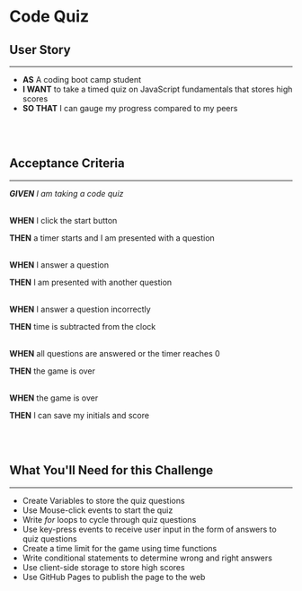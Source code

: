 # **Code Quiz**

## User Story
---
* **AS** A coding boot camp student
* **I WANT** to take a timed quiz on JavaScript fundamentals that stores high scores
* **SO THAT** I can gauge my progress compared to my peers

<br>
<br>

## Acceptance Criteria
---

_**GIVEN** I am taking a code quiz_
<br>
<br>

**WHEN** I click the start button
<br>

**THEN** a timer starts and I am presented with a question
<br>
<br>

**WHEN** I answer a question
<br>

**THEN** I am presented with another question
<br>
<br>

**WHEN** I answer a question incorrectly
<br>

**THEN** time is subtracted from the clock
<br>
<br>

**WHEN** all questions are answered or the timer reaches 0
<br>

**THEN** the game is over
<br>
<br>

**WHEN** the game is over
<br>

**THEN** I can save my initials and score

<br>
<br>

## What You'll Need for this Challenge
---
* Create Variables to store the quiz questions
* Use  Mouse-click events to start the quiz
* Write _for_ loops to cycle through quiz questions
* Use key-press events to receive user input in the form of answers to quiz questions
* Create a time limit for the game using time functions
* Write conditional statements to determine wrong and right answers
* Use client-side storage to store high scores
* Use GitHub Pages to publish the page to the web